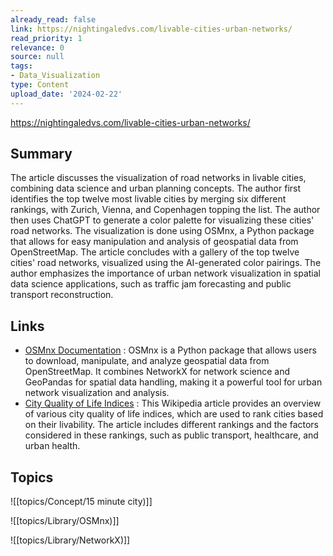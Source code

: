```yaml
---
already_read: false
link: https://nightingaledvs.com/livable-cities-urban-networks/
read_priority: 1
relevance: 0
source: null
tags:
- Data_Visualization
type: Content
upload_date: '2024-02-22'
---
```


https://nightingaledvs.com/livable-cities-urban-networks/
## Summary

The article discusses the visualization of road networks in livable cities, combining data science and urban planning concepts. The author first identifies the top twelve most livable cities by merging six different rankings, with Zurich, Vienna, and Copenhagen topping the list. The author then uses ChatGPT to generate a color palette for visualizing these cities' road networks. The visualization is done using OSMnx, a Python package that allows for easy manipulation and analysis of geospatial data from OpenStreetMap. The article concludes with a gallery of the top twelve cities' road networks, visualized using the AI-generated color pairings. The author emphasizes the importance of urban network visualization in spatial data science applications, such as traffic jam forecasting and public transport reconstruction.
## Links

- [OSMnx Documentation](https://osmnx.readthedocs.io/en/stable/) : OSMnx is a Python package that allows users to download, manipulate, and analyze geospatial data from OpenStreetMap. It combines NetworkX for network science and GeoPandas for spatial data handling, making it a powerful tool for urban network visualization and analysis.
- [City Quality of Life Indices](https://en.wikipedia.org/wiki/City_quality_of_life_indices) : This Wikipedia article provides an overview of various city quality of life indices, which are used to rank cities based on their livability. The article includes different rankings and the factors considered in these rankings, such as public transport, healthcare, and urban health.

## Topics

![[topics/Concept/15 minute city)]]

![[topics/Library/OSMnx)]]

![[topics/Library/NetworkX)]]